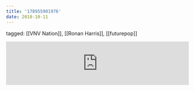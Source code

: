 ```yaml
---
title: '178955901976'
date: 2018-10-11
---
```

tagged: [[VNV Nation]], [[Ronan Harris]], [[futurepop]]
<iframe allowtransparency="true" class="bandcamp_audio_player" frameborder="0" height="120" src="https://bandcamp.com/EmbeddedPlayer/size=medium/bgcol=ffffff/linkcol=0687f5/notracklist=true/transparent=true/track=4136275393/" width="500"></iframe>